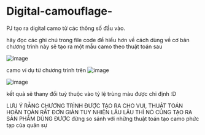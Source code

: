 # Digital-camouflage-
PJ tạo ra digital camo từ các thông số đầu vào.

hãy đọc các ghi chú trong file code để hiểu hơn về cách dùng 
về cơ bản chương trình này sẽ tạo ra một mẫu camo theo thuật toán sau 


![image](https://github.com/me4535/Digital-camouflage-/assets/54757285/15f0dcc7-22df-429b-abbb-0ce469ecd70f)


camo ví dụ từ chương trình trên 
![image](https://github.com/me4535/Digital-camouflage-/assets/54757285/80cfbec3-d322-4c62-b46c-ba27aacf8cd9)

![image](https://github.com/me4535/Digital-camouflage-/assets/54757285/bcca8e6e-541c-49ed-b65f-c3e1199e2031)

kết quả sẽ thany đổi tuỳ thuộc vào tỷ lệ trùng màu được chỉ định :D 

LƯU Ý RẰNG CHƯƠNG TRÌNH ĐƯỢC TẠO RA CHO VUI, THUẬT TOÁN HOÀN TOÀN RẤT ĐƠN GIẢN TUY NHIÊN LÂU LÂU THÌ NÓ CŨNG TẠO RA SẢN PHẨM DÙNG ĐƯỢC 
đừng so sánh với những thuật toán tạo camo phức tạp của quân sự 
